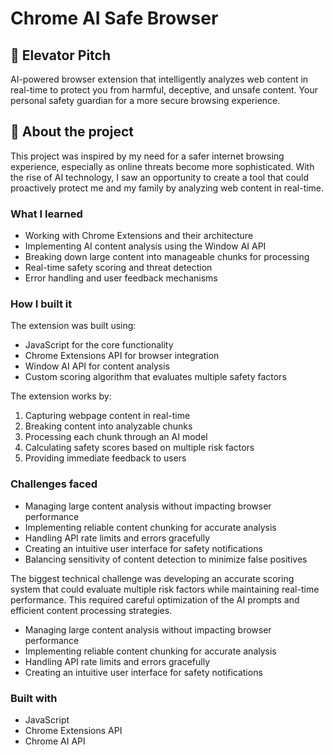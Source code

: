 # Chrome AI Safe Browser

## 🚀 Elevator Pitch

AI-powered browser extension that intelligently analyzes web content in real-time to protect you from harmful, deceptive, and unsafe content. Your personal safety guardian for a more secure browsing experience.

## 📖 About the project

This project was inspired by my need for a safer internet browsing experience, especially as online threats become more sophisticated. With the rise of AI technology, I saw an opportunity to create a tool that could proactively protect me and my family by analyzing web content in real-time.

### What I learned

-   Working with Chrome Extensions and their architecture
-   Implementing AI content analysis using the Window AI API
-   Breaking down large content into manageable chunks for processing
-   Real-time safety scoring and threat detection
-   Error handling and user feedback mechanisms

### How I built it

The extension was built using:

-   JavaScript for the core functionality
-   Chrome Extensions API for browser integration
-   Window AI API for content analysis
-   Custom scoring algorithm that evaluates multiple safety factors

The extension works by:

1. Capturing webpage content in real-time
2. Breaking content into analyzable chunks
3. Processing each chunk through an AI model
4. Calculating safety scores based on multiple risk factors
5. Providing immediate feedback to users

### Challenges faced

-   Managing large content analysis without impacting browser performance
-   Implementing reliable content chunking for accurate analysis
-   Handling API rate limits and errors gracefully
-   Creating an intuitive user interface for safety notifications
-   Balancing sensitivity of content detection to minimize false positives

The biggest technical challenge was developing an accurate scoring system that could evaluate multiple risk factors while maintaining real-time performance. This required careful optimization of the AI prompts and efficient content processing strategies.

-   Managing large content analysis without impacting browser performance
-   Implementing reliable content chunking for accurate analysis
-   Handling API rate limits and errors gracefully
-   Creating an intuitive user interface for safety notifications

### Built with

-   JavaScript
-   Chrome Extensions API
-   Chrome AI API
